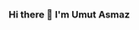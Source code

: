 ### Hi there 👋 I'm Umut Asmaz 

<!--
**umutasmaz/umutasmaz** is a ✨ _special_ ✨ repository because its `README.md` (this file) appears on your GitHub profile.

Here are some ideas to get you started:

- 🔭 I’m currently working on Ios Development 
- 🌱 I’m currently learning Swift 
- 🤔 I’m looking for help with app developers 
- 📫 How to reach me: umutdenaz@gmail.com , umutasmaz@gmail.com
-->
